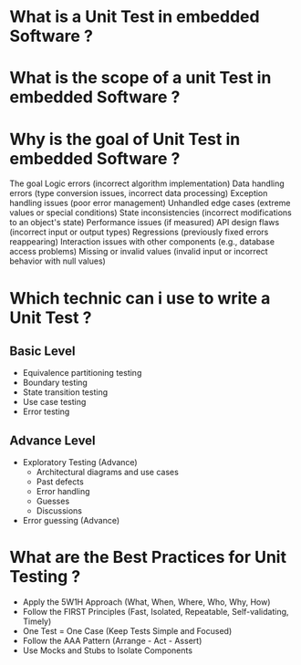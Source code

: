 # What is a Unit Test in embedded Software ?


# What is the scope of a unit Test in embedded Software ?


# Why is the goal of Unit Test in embedded Software ?
The goal 
Logic errors (incorrect algorithm implementation)
Data handling errors (type conversion issues, incorrect data processing)
Exception handling issues (poor error management)
Unhandled edge cases (extreme values or special conditions)
State inconsistencies (incorrect modifications to an object's state)
Performance issues (if measured)
API design flaws (incorrect input or output types)
Regressions (previously fixed errors reappearing)
Interaction issues with other components (e.g., database access problems)
Missing or invalid values (invalid input or incorrect behavior with null values)

# Which technic can i use to write a Unit Test  ?

## Basic Level

- Equivalence partitioning testing
- Boundary testing
- State transition testing
- Use case testing
- Error testing

## Advance Level
- Exploratory Testing (Advance)
  * Architectural diagrams and use cases
  * Past defects
  * Error handling
  * Guesses
  * Discussions
- Error guessing (Advance)

# What are the Best Practices for Unit Testing ?

- Apply the 5W1H Approach (What, When, Where, Who, Why, How)
- Follow the FIRST Principles (Fast, Isolated, Repeatable, Self-validating, Timely)
- One Test = One Case (Keep Tests Simple and Focused)
- Follow the AAA Pattern (Arrange - Act - Assert)
- Use Mocks and Stubs to Isolate Components



